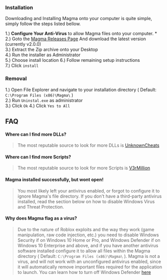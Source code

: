### Installation

Downloading and Installing Magma onto your computer is quite simple, simply follow the steps listed bellow.

  1.) **Configure Your Anti-Virus** to allow Magma files onto your computer. *  
  2.) Goto the [Magma Releases Page](https://github.com/Not316tb/Magma-IaE/releases) And download the latest version (currently v2.0.0)  
  3.) Extract the Zip archive onto your Desktop  
  4.) Run the installer as Administrator  
  5.) Choose install location
  6.) Follow remaining setup instructions  
  7.) Click `install`
  
### Removal

  1.) Open File Explorer and navigate to your installation directory ( Default: `C:\Program Files (x86)\Magma\` )  
  2.) Run `Uninstal.exe` as administrator  
  3.) Click `Ok`
  4.) Click `Yes to All`
  
## FAQ  

#### Where can I find more DLLs?

> The most reputable source to look for more DLLs is [UnknownCheats](https://www.unknowncheats.me/forum/search.php?searchid=18371288)

#### Where can I find more Scripts?

> The most reputable source to look for more Scripts is [V3rMillion](https://v3rmillion.net/)

#### Magma installed successfully, but wont open!

 > You most likely left your antivirus enabled, or forgot to configure it to ignore Magma's file directory. If you don't have a third-party antivirus installed, read the section below on how to disable Windows Virus and Threat Protection. 

#### Why does Magma flag as a virus?

> Due to the nature of Roblox exploits and the way they work (game manipulation, raw code injection, etc.) you need to disable Windows Security if on Windows 10 Home or Pro, and Windows Defender if on Windows 10 Enterprise and above, and if you have another antivirus software installed configure it to allow all files within the Magma directory ( Default: `C:\Program Files (x86)\Magma\` ). Magma is not a virus, and will not work with an unconfigured antivirus enabled, since it will automatically remove important files required for the application to launch. You can learn how to turn off Windows Defender [here](https://www.youtube.com/watch?v=TJb9CuVAHMI)
